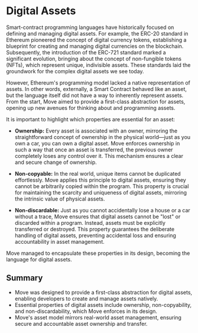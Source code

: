 # Digital Assets

Smart-contract programming languages have historically focused on defining and managing digital assets. For example, the ERC-20 standard in Ethereum pioneered the concept of digital currency tokens, establishing a blueprint for creating and managing digital currencies on the blockchain. Subsequently, the introduction of the ERC-721 standard marked a significant evolution, bringing about the concept of non-fungible tokens (NFTs), which represent unique, indivisible assets. These standards laid the groundwork for the complex digital assets we see today.

However, Ethereum's programming model lacked a native representation of assets. In other words, externally, a Smart Contract behaved like an asset, but the language itself did not have a way to inherently represent assets. From the start, Move aimed to provide a first-class abstraction for assets, opening up new avenues for thinking about and programming assets.

It is important to highlight which properties are essential for an asset:

- **Ownership:** Every asset is associated with an owner, mirroring the straightforward concept of ownership in the physical world—just as you own a car, you can own a digital asset. Move enforces ownership in such a way that once an asset is transferred, the previous owner completely loses any control over it. This mechanism ensures a clear and secure change of ownership.

- **Non-copyable:** In the real world, unique items cannot be duplicated effortlessly. Move applies this principle to digital assets, ensuring they cannot be arbitrarily copied within the program. This property is crucial for maintaining the scarcity and uniqueness of digital assets, mirroring the intrinsic value of physical assets.

- **Non-discardable:** Just as you cannot accidentally lose a house or a car without a trace, Move ensures that digital assets cannot be "lost" or discarded within a program. Instead, assets must be explicitly transferred or destroyed. This property guarantees the deliberate handling of digital assets, preventing accidental loss and ensuring accountability in asset management.

Move managed to encapsulate these properties in its design, becoming the language for digital assets.

## Summary

- Move was designed to provide a first-class abstraction for digital assets, enabling developers to create and manage assets natively.
- Essential properties of digital assets include ownership, non-copyability, and non-discardability, which Move enforces in its design.
- Move's asset model mirrors real-world asset management, ensuring secure and accountable asset ownership and transfer.
